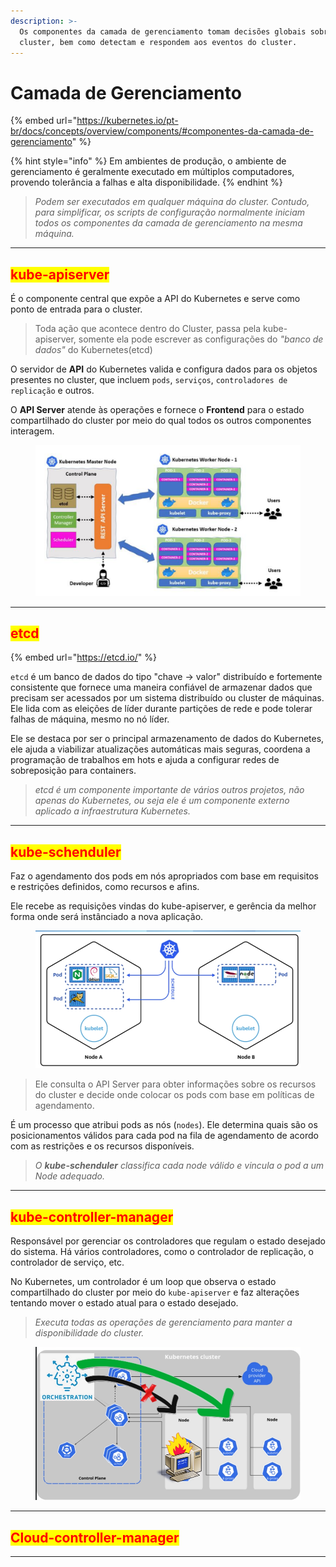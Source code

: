 ```yaml
---
description: >-
  Os componentes da camada de gerenciamento tomam decisões globais sobre o
  cluster, bem como detectam e respondem aos eventos do cluster.
---
```


# Camada de Gerenciamento

{% embed url="https://kubernetes.io/pt-br/docs/concepts/overview/components/#componentes-da-camada-de-gerenciamento" %}

{% hint style="info" %}
Em ambientes de produção, o ambiente de gerenciamento é geralmente executado em múltiplos computadores, provendo tolerância a falhas e alta disponibilidade.
{% endhint %}

> _Podem ser executados em qualquer máquina do cluster. Contudo, para simplificar, os scripts de configuração normalmente iniciam todos os componentes da camada de gerenciamento na mesma máquina._

***

## <mark style="color:red;">kube-apiserver</mark>&#x20;

É o componente central que expõe a API do Kubernetes e serve como ponto de entrada para o cluster.

> Toda ação que acontece dentro do Cluster, passa pela kube-apiserver, somente ela pode escrever as configurações do _"banco de dados"_ do Kubernetes(etcd)

O servidor de **API** do Kubernetes valida e configura dados para os objetos presentes no cluster, que incluem `pods`, `serviços`, `controladores de replicação` e outros.

O **API Server** atende às operações e fornece o **Frontend** para o estado compartilhado do cluster por meio do qual todos os outros componentes interagem.

<figure><img src="../.gitbook/assets/image (52) (1).png" alt=""><figcaption></figcaption></figure>

***

## <mark style="color:red;">etcd</mark>&#x20;

{% embed url="https://etcd.io/" %}

`etcd` é um banco de dados do tipo "chave -> valor"  distribuído e fortemente consistente que fornece uma maneira confiável de armazenar dados que precisam ser acessados ​​por um sistema distribuído ou cluster de máquinas. Ele lida com as eleições de líder durante partições de rede e pode tolerar falhas de máquina, mesmo no nó líder.

Ele se destaca por ser o principal armazenamento de dados do Kubernetes, ele ajuda a viabilizar atualizações automáticas mais seguras, coordena a programação de trabalhos em hots e ajuda a configurar redes de sobreposição para containers.

> _etcd é um componente importante de vários outros projetos, não apenas do Kubernetes, ou seja ele é um componente externo aplicado a infraestrutura Kubernetes._

***

## <mark style="color:red;">kube-schenduler</mark>&#x20;

Faz o agendamento dos pods em nós apropriados com base em requisitos e restrições definidos, como recursos e afins.

Ele recebe as requisições vindas do kube-apiserver, e gerência da melhor forma onde será instânciado a nova aplicação.&#x20;

<figure><img src="../.gitbook/assets/image (17) (1).png" alt=""><figcaption></figcaption></figure>

> Ele consulta o API Server para obter informações sobre os recursos do cluster e decide onde colocar os pods com base em políticas de agendamento.

É um processo que atribui pods as nós (`nodes`). Ele determina quais são os posicionamentos válidos para cada pod na fila de agendamento de acordo com as restrições e os recursos disponíveis.&#x20;

> _O **kube-schenduler** classifica cada node válido e vincula o pod a um Node adequado._

***

## <mark style="color:red;">kube-controller-manager</mark>&#x20;

Responsável por gerenciar os controladores que regulam o estado desejado do sistema. Há vários controladores, como o controlador de replicação, o controlador de serviço, etc.

No Kubernetes, um controlador é um loop que observa o estado compartilhado do cluster por meio do `kube-apiserver` e faz alterações tentando mover o estado atual para o estado desejado.

> _Executa todas as operações de gerenciamento para manter a disponibilidade do cluster._

<figure><img src="../.gitbook/assets/image (16) (1).png" alt=""><figcaption></figcaption></figure>

***

## <mark style="color:red;">Cloud-controller-manager</mark>

***
